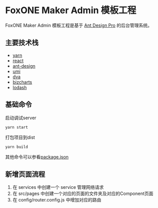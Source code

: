 # FoxONE Maker Admin 模板工程

FoxONE Maker Admin 模板工程是基于 [Ant Design Pro](https://pro.ant.design/docs/getting-started-cn) 的后台管理系统。

## 主要技术栈

- [yarn](https://yarnpkg.com/zh-Hans/)
- [react](https://reactjs.org/)
- [ant-design](https://ant.design/index-cn)
- [umi](https://umijs.org/zh/guide/)
- [dva](https://dvajs.com/)
- [bizcharts](https://bizcharts.net/index)
- [lodash](https://www.lodashjs.com/)

## 基础命令

启动调试server

```yarn start```

打包项目到dist

```yarn build```

其他命令可以参看[package.json](package.json)

## 新增页面流程

1. 在 services 中创建一个 service 管理网络请求
2. 在 src/pages 中创建一个对应的页面的文件夹及对应的Component页面
3. 在 config/router.config.js 中增加对应的路由
